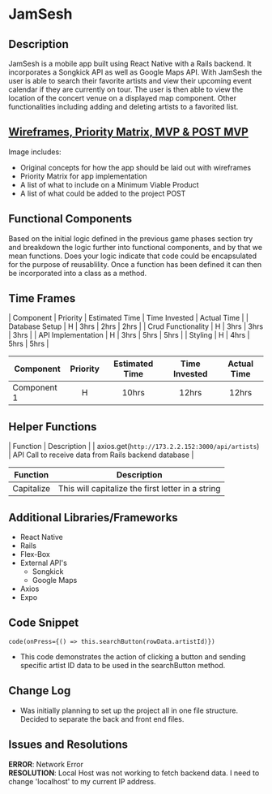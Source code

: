 # JamSesh

## Description
JamSesh is a mobile app built using React Native with a Rails backend. It incorporates a Songkick API as well as Google Maps API. With JamSesh the user is able to search their favorite artists and view their upcoming event calendar if they are currently on tour. The user is then able to view the location of the concert venue on a displayed map component. Other functionalities including adding and deleting artists to a favorited list.

## [Wireframes, Priority Matrix, MVP & POST MVP](http://res.cloudinary.com/camcash17/image/upload/v1519225304/Image_uploaded_from_iOS_cbrbep.jpg "Wireframe Photo")

Image includes:
* Original concepts for how the app should be laid out with wireframes
* Priority Matrix for app implementation
* A list of what to include on a Minimum Viable Product
* A list of what could be added to the project POST

## Functional Components
Based on the initial logic defined in the previous game phases section try and breakdown the logic further into functional components, and by that we mean functions.  Does your logic indicate that code could be encapsulated for the purpose of reusablility.  Once a function has been defined it can then be incorporated into a class as a method.

## Time Frames
| Component | Priority | Estimated Time | Time Invested | Actual Time |
| Database Setup | H | 3hrs | 2hrs | 2hrs |
| Crud Functionality | H | 3hrs | 3hrs | 3hrs |
| API Implementation | H | 3hrs | 5hrs | 5hrs |
| Styling | H | 4hrs | 5hrs | 5hrs |

| Component | Priority | Estimated Time | Time Invested | Actual Time |
| --- | :---: |  :---: | :---: | :---: |
| Component 1 | H | 10hrs| 12hrs | 12hrs |

## Helper Functions
| Function | Description |
| axios.get(`http://173.2.2.152:3000/api/artists`) | API Call to receive data from Rails backend database |

| Function | Description |
| --- | :---: |  
| Capitalize | This will capitalize the first letter in a string | 

## Additional Libraries/Frameworks
* React Native
* Rails
* Flex-Box
* External API's
  * Songkick
  * Google Maps
* Axios
* Expo

## Code Snippet
`code(onPress={() => this.searchButton(rowData.artistId)})`
* This code demonstrates the action of clicking a button and sending specific artist ID data to be used in the searchButton method.

## Change Log
* Was initially planning to set up the project all in one file structure. Decided to separate the back and front end files.

## Issues and Resolutions
**ERROR**: Network Error                              
**RESOLUTION**: Local Host was not working to fetch backend data. I need to change 'localhost' to my current IP address.
